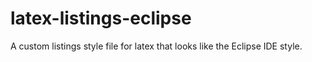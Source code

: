 # latex-listings-eclipse
A custom listings style file for latex that looks like the Eclipse IDE style.

